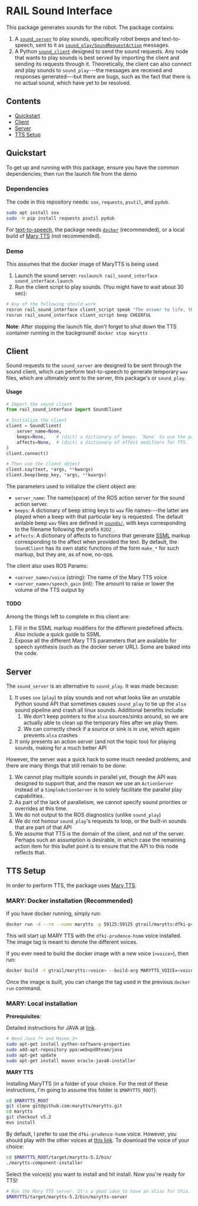 # RAIL Sound Interface

This package generates sounds for the robot. The package contains:

1. A [`sound_server`](#server) to play sounds, specifically robot beeps and text-to-speech, sent to it as [`sound_play/SoundRequestAction`](http://docs.ros.org/api/sound_play/html/action/SoundRequest.html) messages.
1. A Python [`sound_client`](#client) designed to send the sound requests. Any node that wants to play sounds is best served by importing the client and sending its requests through it. Theoretically, the client can also connect and play sounds to `sound_play`---the messages are received and responses generated---but there are bugs, such as the fact that there is no actual sound, which have yet to be resolved.


## Contents

- [Quickstart](#quickstart)
- [Client](#client)
- [Server](#server)
- [TTS Setup](#tts-setup)


## Quickstart

To get up and running with this package, ensure you have the common dependencies; then run the launch file from the demo

### Dependencies

The code in this repository needs: `sox`, `requests`, `psutil`, and `pydub`.

```bash
sudo apt install sox
sudo -H pip install requests psutil pydub
```

For [text-to-speech](#tts-setup), the package needs [`docker`](https://docs.docker.com/install/linux/docker-ce/ubuntu/) (recommended), or a local build of [Mary TTS](http://mary.dfki.de/) (not recommended).

### Demo

This assumes that the docker image of MaryTTS is being used

1. Launch the sound server: `roslaunch rail_sound_interface sound_interface.launch`
1. Run the client script to play sounds. (You might have to wait about 30 sec):
```bash
# Any of the following should work
rosrun rail_sound_interface client_script speak "The answer to life, the universe, and everything is 42"
rosrun rail_sound_interface client_script beep CHEERFUL
```

**Note**: After stopping the launch file, don't forget to shut down the TTS container running in the background! `docker stop marytts`


## Client

Sound requests to the `sound_server` are designed to be sent through the sound client, which can perform text-to-speech to generate temporary `wav` files, which are ultimately sent to the server, this package's or `sound_play`.

#### Usage

```python
# Import the sound client
from rail_sound_interface import SoundClient

# Initialize the client
client = SoundClient(
    server_name=None,
    beeps=None,    # (dict) a dictionary of beeps. `None` to use the package's own
    affects=None,  # (dict) a dictionary of affect modifiers for TTS. `None` to use the package's own
)
client.connect()

# Then use the client object
client.say(text, *args, **kwargs)
client.beep(beep_key, *args, **kwargs)
```

The parameters used to initialize the client object are:

- `server_name`: The name(space) of the ROS action server for the sound action server.
- `beeps`: A dictionary of beep string keys to `wav` file names---the latter are played when a beep with that particular key is requested. The default avilable beep `wav` files are defined in [`sounds/`](sounds/), with keys corresponding to the filename following the prefix `R2D2_`.
- `affects`: A dictionary of affects to functions that generate [SSML](https://www.w3.org/TR/speech-synthesis/) markup corresponding to the affect when provided the text. By default, the `SoundClient` has its own static functions of the form `make_*` for such markup, but they are, as of now, no-ops.

The client also uses ROS Params:

- `<server_name>/voice` (string): The name of the Mary TTS voice
- `<server_name>/speech_gain` (int): The amount to raise or lower the volume of the TTS output by

#### TODO

Among the things left to complete in this client are:

1. Fill in the SSML markup modifiers for the different predefined affects. Also include a quick guide to SSML
1. Expose all the different Mary TTS parameters that are available for speech synthesis (such as the docker server URL). Some are baked into the code.


## Server

The `sound_server` is an alternative to `sound_play`. It was made because:

1. It uses `sox` (`play`) to play sounds and not what looks like an unstable Python sound API that sometimes causes `sound_play` to tie up the `alsa` sound pipeline and crash all linux sounds. Additional benefits include:
    1. We don't keep pointers to the `alsa` sources/sinks around, so we are actually able to clean up the temporary files after we play them.
    1. We can correctly check if a source or sink is in use, which again prevents `alsa` crashes
1. It only presents an action server (and not the topic too) for playing sounds, making for a much better API

However, the server was a quick hack to some much needed problems, and there are many things that still remain to be done:

1. We cannot play multiple sounds in parallel yet, though the API was designed to support that, and the reason we use an `ActionServer` instead of a `SimpleActionServer` is to solely facilitate the parallel play capabilities.
1. As part of the lack of parallelism, we cannot specify sound priorities or overrides at this time.
1. We do not output to the ROS diagnostics (unlike `sound_play`)
1. We do not honour `sound_play`'s requests to loop, or the built-in sounds that are part of that API
1. We assume that TTS is the domain of the client, and not of the server. Perhaps such an assumption is desirable, in which case the remaining action item for this bullet point is to ensure that the API to this node reflects that.


## TTS Setup

In order to perform TTS, the package uses [Mary TTS](http://mary.dfki.de/).


### MARY: Docker installation (Recommended)

If you have docker running, simply run:

```bash
docker run -d --rm --name marytts -p 59125:59125 gtrail/marytts:dfki-prudence-hsmm
```

This will start up MARY TTS with the `dfki-prudence-hsmm` voice installed. The image tag is meant to denote the different voices.

If you ever need to build the docker image with a new voice (`<voice>`), then run:

```bash
docker build -t gtrail/marytts:<voice> --build-arg MARYTTS_VOICE=<voice> docker/marytts/
```

Once the image is built, you can change the tag used in the previous `docker run` command.


### MARY: Local installation

**Prerequisites**:

Detailed instructions for JAVA at [link](https://www.atlantic.net/hipaa-compliant-cloud-hosting-services/how-to-install-java-ubuntu-14-04/).

```bash
# Need Java 7+ and Maven 3+
sudo apt-get install python-software-properties
sudo add-apt-repository ppa:webupd8team/java
sudo apt-get update
sudo apt-get install maven oracle-java8-installer
```

**MARY TTS**

Installing MaryTTS (in a folder of your choice. For the rest of these instructions, I'm going to assume this folder is `$MARYTTS_ROOT`):

```bash
cd $MARYTTS_ROOT
git clone git@github.com:marytts/marytts.git
cd marytts
git checkout v5.2
mvn install
```

By default, I prefer to use the `dfki-prudence-hsmm` voice. However, you should play with the other voices at [this link](http://mary.dfki.de:59125/). To download the voice of your choice:

```bash
cd $MARYTTS_ROOT/target/marytts-5.2/bin/
./marytts-component-installer
```

Select the voice(s) you want to install and hit install. Now you're ready for TTS!

```bash
# Run the Mary TTS server. It's a good idea to have an alias for this.
$MARYTTS/target/marytts-5.2/bin/marytts-server
```
